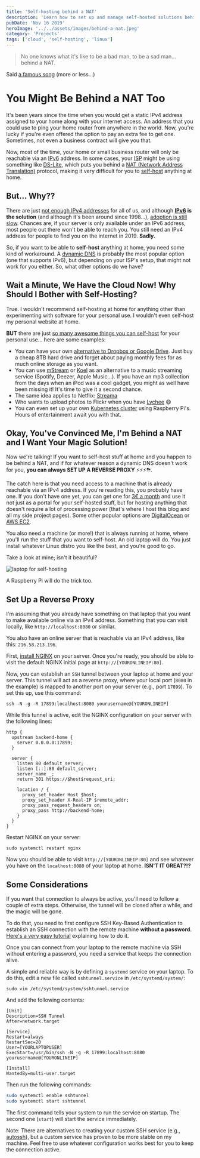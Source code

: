 ```yaml
---
title: 'Self-hosting behind a NAT'
description: 'Learn how to set up and manage self-hosted solutions behind a NAT, with tips for cloud and Linux users.'
pubDate: 'Nov 16 2019'
heroImage: '../../assets/images/behind-a-nat.jpeg'
category: 'Projects'
tags: ['cloud', 'self-hosting', 'linux']
---
```


> No one knows what it's like to be a bad man, to be a sad man... behind a NAT.

Said [a famous song](https://www.youtube.com/watch?v=dMrImMedYRo) (more or less...)

# You Might Be Behind a NAT Too

It's been years since the time when you would get a static IPv4 address assigned to your home along with your internet access. An address that you could use to ping your home router from anywhere in the world. Now, you're lucky if you're even offered the option to pay an extra fee to get one. Sometimes, not even a business contract will give you that.

Now, most of the time, your home or small business router will only be reachable via an [IPv6](https://en.wikipedia.org/wiki/IPv6) address. In some cases, your [ISP](https://en.wikipedia.org/wiki/Internet_service_provider) might be using something like [DS-Lite](https://www.citrix.com/blogs/2012/03/22/ds-lite-%E2%80%93-ipv4-over-ipv6-and-nat/), which puts you behind a [NAT (Network Address Translation)](https://en.wikipedia.org/wiki/Network_address_translation) protocol, making it very difficult for you to [self-host](<https://en.wikipedia.org/wiki/Self-hosting_(web_services)>) anything at home.

## But... Why??

There are just [not enough IPv4 addresses](https://en.wikipedia.org/wiki/IPv4_address_exhaustion) for all of us, and although **[IPv6](https://en.wikipedia.org/wiki/IPv6) is the solution** (and although it's been around since 1998...), [adoption is still slow](https://www.google.com/intl/en/ipv6/statistics.html#tab=ipv6-adoption). Chances are, if your server is only available under an IPv6 address, most people out there won't be able to reach you. You still need an IPv4 address for people to find you on the internet in 2019. **Sadly.**

So, if you want to be able to **self-host** anything at home, you need some kind of workaround. A [dynamic DNS](https://en.wikipedia.org/wiki/Dynamic_DNS) is probably the most popular option (one that supports IPv6), but depending on your ISP's setup, that might not work for you either. So, what other options do we have?

## Wait a Minute, We Have the Cloud Now! Why Should I Bother with Self-Hosting?

True. I wouldn't recommend self-hosting at home for anything other than experimenting with software for your personal use. I wouldn't even self-host my personal website at home.

**BUT** there are just [so many awesome things you can self-host](https://github.com/awesome-selfhosted/awesome-selfhosted/blob/master/README.md) for your personal use... here are some examples:

- You can have your own [alternative to Dropbox or Google Drive](https://filebrowser.xyz/). Just buy a cheap 8TB hard drive and forget about paying monthly fees for as much online storage as you want.
- You can use [mStream](https://www.mstream.io/) or [Koel](https://koel.phanan.net/) as an alternative to a music streaming service (Spotify, Deezer, Apple Music...). If you have an mp3 collection from the days when an iPod was a cool gadget, you might as well have been missing it! It's time to give it a second chance.
- The same idea applies to Netflix: [Streama](https://github.com/streamaserver/streama)
- Who wants to upload photos to Flickr when you have [Lychee](https://lycheeorg.github.io/) 😄
- You can even set up your own [Kubernetes cluster](https://medium.com/nycdev/k8s-on-pi-9cc14843d43) using Raspberry Pi's. Hours of entertainment await you with that.

## Okay, You've Convinced Me, I'm Behind a NAT and I Want Your Magic Solution!

Now we're talking! If you want to self-host stuff at home and you happen to be behind a NAT, and if for whatever reason a dynamic DNS doesn't work for you, **you can always SET UP A REVERSE PROXY** ⚡️⚡️⚡️⛈.

The catch here is that you need access to a machine that is already reachable via an IPv4 address. If you're reading this, you probably have one. If you don't have one yet, you can get one for [3€ a month](https://www.vpsag.com/) and use it not just as a portal for your self-hosted stuff, but for hosting anything that doesn't require a lot of processing power (that's where I host this blog and all my side project pages). Some other popular options are [DigitalOcean](https://www.digitalocean.com/) or [AWS EC2](https://aws.amazon.com/ec2/).

You also need a machine (or more!) that is always running at home, where you'll run the stuff that you want to self-host. An old laptop will do. You just install whatever Linux distro you like the best, and you're good to go.

Take a look at mine; isn't it beautiful?

![laptop for self-hosting](/assets/images/laptop.jpeg "My good'ol Thinkpad")

A Raspberry Pi will do the trick too.

## Set Up a Reverse Proxy

I'm assuming that you already have something on that laptop that you want to make available online via an IPv4 address. Something that you can visit locally, like `http://localhost:8080` or similar.

You also have an online server that is reachable via an IPv4 address, like this: `216.58.213.196`.

First, [install NGINX](https://www.digitalocean.com/community/tutorials/how-to-install-nginx-on-ubuntu-18-04) on your server. Once you're ready, you should be able to visit the default NGINX initial page at `http://[YOURONLINEIP:80]`.

Now, you can establish an `SSH` tunnel between your laptop at home and your server. This tunnel will act as a reverse proxy, where your local port (`8080` in the example) is mapped to another port on your server (e.g., port `17899`). To set this up, use this command:

`ssh -N -g -R 17899:localhost:8080 yourusername@[YOURONLINEIP]`

While this tunnel is active, edit the NGINX configuration on your server with the following lines:

```nginx
http {
  upstream backend-home {
    server 0.0.0.0:17899;
  }

  server {
    listen 80 default_server;
    listen [::]:80 default_server;
    server_name _;
    return 301 https://$host$request_uri;

    location / {
      proxy_set_header Host $host;
      proxy_set_header X-Real-IP $remote_addr;
      proxy_pass_request_headers on;
      proxy_pass http://backend-home;
    }
  }
}
```

Restart NGINX on your server:

`sudo systemctl restart nginx`

Now you should be able to visit `http://[YOURONLINEIP:80]` and see whatever you have on the `localhost:8080` of your laptop at home. **ISN'T IT GREAT?!?**

## Some Considerations

If you want that connection to always be active, you'll need to follow a couple of extra steps. Otherwise, the tunnel will be closed after a while, and the magic will be gone.

To do that, you need to first configure SSH Key-Based Authentication to establish an SSH connection with the remote machine **without a password**. [Here's a very easy tutorial](https://www.digitalocean.com/community/tutorials/how-to-configure-ssh-key-based-authentication-on-a-linux-server) explaining how to do it.

Once you can connect from your laptop to the remote machine via SSH without entering a password, you need a service that keeps the connection alive.

A simple and reliable way is by defining a `systemd` service on your laptop. To do this, edit a new file called `sshtunnel.service` in `/etc/systemd/system/`:

`sudo vim /etc/systemd/system/sshtunnel.service`

And add the following contents:

```systemd
[Unit]
Description=SSH Tunnel
After=network.target

[Service]
Restart=always
RestartSec=20
User=[YOURLAPTOPUSER]
ExecStart=/usr/bin/ssh -N -g -R 17899:localhost:8080 yourusername@[YOURONLINEIP]

[Install]
WantedBy=multi-user.target
```

Then run the following commands:

```sh
sudo systemctl enable sshtunnel
sudo systemctl start sshtunnel
```

The first command tells your system to run the service on startup. The second one (`start`) will start the service immediately.

Note: There are alternatives to creating your custom SSH service (e.g., [autossh](https://linux.die.net/man/1/autossh)), but a custom service has proven to be more stable on my machine. Feel free to use whatever configuration works best for you to keep the connection active.
